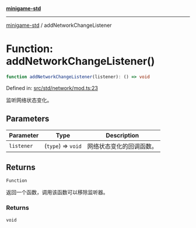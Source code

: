 [**minigame-std**](../README.md)

***

[minigame-std](../README.md) / addNetworkChangeListener

# Function: addNetworkChangeListener()

```ts
function addNetworkChangeListener(listener): () => void
```

Defined in: [src/std/network/mod.ts:23](https://github.com/JiangJie/minigame-std/blob/ff3594872b1efbdbc13aabe99588385e855b50dc/src/std/network/mod.ts#L23)

监听网络状态变化。

## Parameters

| Parameter | Type | Description |
| ------ | ------ | ------ |
| `listener` | (`type`) => `void` | 网络状态变化的回调函数。 |

## Returns

`Function`

返回一个函数，调用该函数可以移除监听器。

### Returns

`void`
